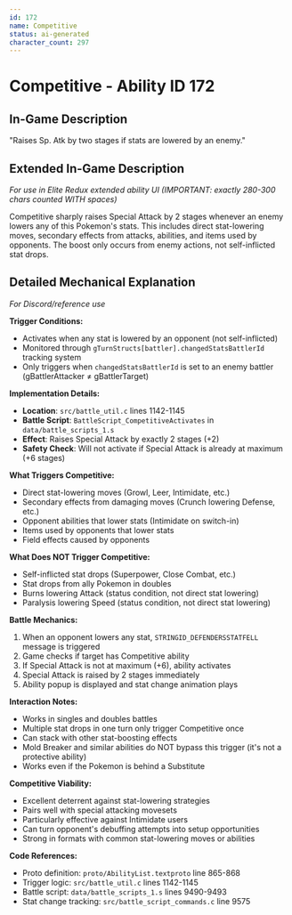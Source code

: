 ```yaml
---
id: 172
name: Competitive
status: ai-generated
character_count: 297
---
```


# Competitive - Ability ID 172

## In-Game Description
"Raises Sp. Atk by two stages if stats are lowered by an enemy."

## Extended In-Game Description
*For use in Elite Redux extended ability UI (IMPORTANT: exactly 280-300 chars counted WITH spaces)*

Competitive sharply raises Special Attack by 2 stages whenever an enemy lowers any of this Pokemon's stats. This includes direct stat-lowering moves, secondary effects from attacks, abilities, and items used by opponents. The boost only occurs from enemy actions, not self-inflicted stat drops.

## Detailed Mechanical Explanation
*For Discord/reference use*

**Trigger Conditions:**
- Activates when any stat is lowered by an opponent (not self-inflicted)
- Monitored through `gTurnStructs[battler].changedStatsBattlerId` tracking system
- Only triggers when `changedStatsBattlerId` is set to an enemy battler (gBattlerAttacker ≠ gBattlerTarget)

**Implementation Details:**
- **Location**: `src/battle_util.c` lines 1142-1145
- **Battle Script**: `BattleScript_CompetitiveActivates` in `data/battle_scripts_1.s`
- **Effect**: Raises Special Attack by exactly 2 stages (+2)
- **Safety Check**: Will not activate if Special Attack is already at maximum (+6 stages)

**What Triggers Competitive:**
- Direct stat-lowering moves (Growl, Leer, Intimidate, etc.)
- Secondary effects from damaging moves (Crunch lowering Defense, etc.)
- Opponent abilities that lower stats (Intimidate on switch-in)
- Items used by opponents that lower stats
- Field effects caused by opponents

**What Does NOT Trigger Competitive:**
- Self-inflicted stat drops (Superpower, Close Combat, etc.)
- Stat drops from ally Pokemon in doubles
- Burns lowering Attack (status condition, not direct stat lowering)
- Paralysis lowering Speed (status condition, not direct stat lowering)

**Battle Mechanics:**
1. When an opponent lowers any stat, `STRINGID_DEFENDERSSTATFELL` message is triggered
2. Game checks if target has Competitive ability
3. If Special Attack is not at maximum (+6), ability activates
4. Special Attack is raised by 2 stages immediately
5. Ability popup is displayed and stat change animation plays

**Interaction Notes:**
- Works in singles and doubles battles
- Multiple stat drops in one turn only trigger Competitive once
- Can stack with other stat-boosting effects
- Mold Breaker and similar abilities do NOT bypass this trigger (it's not a protective ability)
- Works even if the Pokemon is behind a Substitute

**Competitive Viability:**
- Excellent deterrent against stat-lowering strategies
- Pairs well with special attacking movesets
- Particularly effective against Intimidate users
- Can turn opponent's debuffing attempts into setup opportunities
- Strong in formats with common stat-lowering moves or abilities

**Code References:**
- Proto definition: `proto/AbilityList.textproto` line 865-868
- Trigger logic: `src/battle_util.c` lines 1142-1145  
- Battle script: `data/battle_scripts_1.s` lines 9490-9493
- Stat change tracking: `src/battle_script_commands.c` line 9575